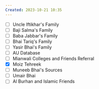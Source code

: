 ```yaml
---
Created: 2023-10-21 10:35
---
```

- [ ] Uncle Iftikhar's Family
- [ ] Baji Salma's Family 
- [ ] Baba Jabbar's Family
- [ ] Bhai Tariq's Family
- [ ] Yasir Bhai's Family
- [ ] AU Database
- [ ] Mianwali Colleges and Friends Referral
- [x] Moiz Tehreek
- [ ] Muneeb Bhai's Sources
- [ ] Umair Bhai
- [ ] Al Burhan and Islamic Friends
